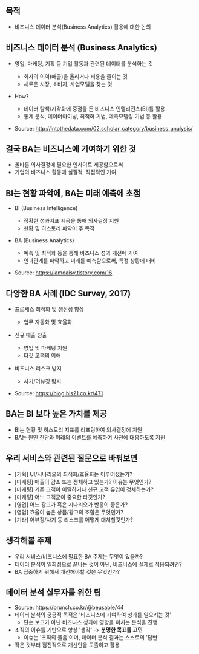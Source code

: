 ## 목적

- 비즈니스 데이터 분석(Business Analytics) 활용에 대한 논의

## 비즈니스 데이터 분석 (Business Analytics)

- 영업, 마케팅, 기획 등 기업 활동과 관련된 데이터를 분석하는 것
  - 회사의 이익(매출)을 올리거나 비용을 줄이는 것
  - 새로운 시장, 소비자, 사업모델을 찾는 것

- How?
  - 데이터 탐색/시각화에 중점을 둔 비즈니스 인텔리전스(BI)를 활용
  - 통계 분석, 데이터마이닝, 최적화 기법, 예측모델링 기법 등 활용

- Source: http://intothedata.com/02.scholar_category/business_analysis/


## 결국 BA는 비즈니스에 기여하기 위한 것

- 올바른 의사결정에 필요한 인사이트 제공함으로써
- 기업의 비즈니스 활동에 실질적, 직접적인 기여
  

## BI는 현황 파악에, BA는 미래 예측에 초점

- BI (Business Intelligence)
  - 정확한 성과지표 제공을 통해 의사결정 지원
  - 현황 및 히스토리 파악이 주 목적

- BA (Business Analytics)
  - 예측 및 최적화 등을 통해 비즈니스 성과 개선에 기여
  - 인과관계를 파악하고 미래를 예측함으로써, 특정 상황에 대비
- Source: https://iamdaisy.tistory.com/16


## 다양한 BA 사례 (IDC Survey, 2017)

- 프로세스 최적화 및 생산성 향상 
  - 업무 자동화 및 효율화

- 신규 매출 창출
  - 영업 및 마케팅 지원
  - 타깃 고객의 이해 

- 비즈니스 리스크 방지
  - 사기/어뷰징 탐지
- Source: https://blog.his21.co.kr/471

## BA는 BI 보다 높은 가치를 제공

- BI는 현황 및 히스토리 지표를 리포팅하여 의사결정에 지원
- BA는 원인 진단과 미래의 이벤트를 예측하여 사전에 대응하도록 지원

## 우리 서비스와 관련된 질문으로 바꿔보면

- [기획] UI/시나리오의 최적화/효율화는 이루어졌는가?
- [마케팅] 매출이 감소 또는 정체하고 있는가? 이유는 무엇인가?
- [마케팅] 기존 고객이 이탈하거나 신규 고객 유입이 정체하는가?
- [마케팅] 어느 고객군이 중요한 타깃인가?
- [영업] 어느 광고가 혹은 시나리오가 반응이 좋은가?
- [영업] 효율이 높은 상품/광고의 조합은 무엇인가?
- [기타] 어뷰징/사기 등 리스크를 어떻게 대처할것인가?


## 생각해볼 주제

- 우리 서비스/비즈니스에 필요한 BA 주제는 무엇이 있을까?
- 데이터 분석이 일회성으로 끝나는 것이 아닌, 비즈니스에 실제로 적용되려면?
- BA 집중하기 위해서 개선해야할 것은 무엇인가?

## 데이터 분석 실무자를 위한 팁

- Source: https://brunch.co.kr/@beusable/44
- 데이터 분석의 궁긍적 목적은 '비즈니스에 기여하여 성과를 일으키는 것'
  - 단순 보고가 아닌 비즈니스 성과에 영향을 미치는 분석을 진행
- 조직의 이슈를 기반으로 항상 '생각'  -> **분명한 목표를 고민**
  - 이슈는 '조직의 물음'이며, 데이터 분석 결과는 스스로의 '답변'
- 작은 것부터 점진적으로 개선안을 도출하고 활용  


